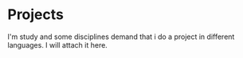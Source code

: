 # Projects
I'm study and some disciplines demand that i do a project in different languages. I will attach it here.
